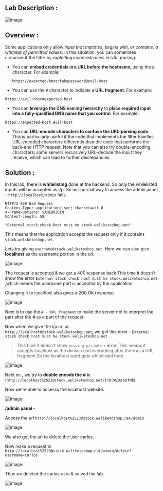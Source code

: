 ## Lab Description :

![image](https://github.com/sh3bu/Portswigger_labs/assets/67383098/dcbc7842-14d6-42d5-a581-a8e99f78d030)


## Overview :

Some applications only allow *input that matches, begins with, or contains, a whitelist of permitted values*. In this situation, you can sometimes circumvent the filter by *exploiting inconsistencies in URL parsing*.

-  You can **embed credentials in a URL before the hostname**, using the `@` character. For example:

```http
   https://expected-host:fakepassword@evil-host
```

- You can use the `#` character to indicate a **URL fragment**. For example:
   
```http
https://evil-host#expected-host
```

-  You can **leverage the DNS naming hierarchy** to **place required input into a fully-qualified DNS name that you control**. For example:
    
```http
https://expected-host.evil-host
```
    
- You can **URL-encode characters to confuse the URL-parsing code**. This is particularly useful if the code that implements the filter handles URL-encoded characters differently than the code that performs the back-end HTTP request. Note that you can also try double-encoding characters; some servers recursively URL-decode the input they receive, which can lead to further discrepancies.
    

## Solution :

In this lab, there is  **whitelisting** done at the backend. So only the whilelisted inputs will be accepted as i/p. So our normal way to access the admin panel - `http://localhost/admin` fails.

```http
HTTP/2 400 Bad Request
Content-Type: application/json; charset=utf-8
X-Frame-Options: SAMEORIGIN
Content-Length: 58

"External stock check host must be stock.weliketoshop.net"
```

This means that the application accepts the request only if it contains `stock.weliketoshop.net`.

Lets try giving `username@stock.weliketoshop.net`. Here we can also give **localhost** as the username portion in the url.

![image](https://github.com/sh3bu/Portswigger_labs/assets/67383098/33026e91-a221-4e99-b0bf-b903ed50d075)


The request is accepted & we get a 400 response back.This time it doesn't show the error `External stock check host must be stock.weliketoshop.net` ,which means the username part is accepted by the application.

Changing it to localhost also gives a 200 OK response.

![image](https://github.com/sh3bu/Portswigger_labs/assets/67383098/97252e52-427c-4c6c-9352-2fd1038e6d3d)

Next is to use the `# - URL fragment` to make the server not to interpret  the part after the # as  a part of the request.

Now when we give the i/p url as `http://localhost#@stock.weliketoshop.net`, we get this error - `External stock check host must be stock.weliketoshop.net`

> This time it doesn't show `missing parameter` error. This means it accepts localhost as the domain and everything after the `#` as a URL fragment.So the localhost word gets whitelisted here.

![image](https://github.com/sh3bu/Portswigger_labs/assets/67383098/0b0824ee-3e41-41f7-8e35-283cab5f5652)


Next on , we try to **double encode the #** ie (`http://localhost%2523@stock.weliketoshop.net/`) to bypass this.

Now we're able to accesss the localhost website.

![image](https://github.com/sh3bu/Portswigger_labs/assets/67383098/87a2da31-d3a5-4068-bd44-3535cc980c79)

**/admin panel -**

Access the url `http://localhost%2523@stock.weliketoshop.net/admin`

![image](https://github.com/sh3bu/Portswigger_labs/assets/67383098/e7aeb56d-2691-453b-b58a-686dac1b13e1)

We also got the uri to delete the user carlos.

Now make a request to `http://localhost%2523@stock.weliketoshop.net/admin/delete?username=carlos`

![image](https://github.com/sh3bu/Portswigger_labs/assets/67383098/477bee59-ab04-4af7-bdea-588e618e4b56)

Thus we deleted the carlos usre & solved the lab.

![image](https://github.com/sh3bu/Portswigger_labs/assets/67383098/c0ae4252-5eb7-436a-a308-58a6995cc7be)




